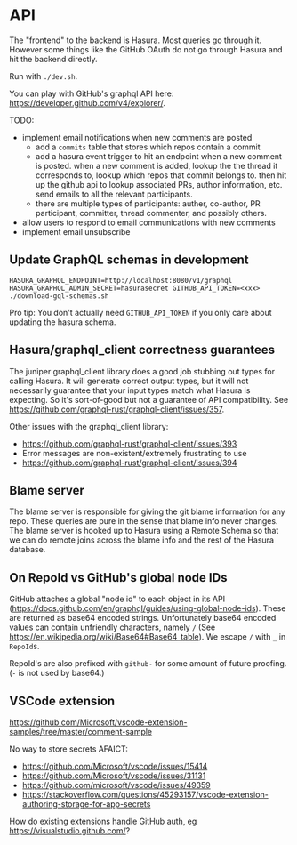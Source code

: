 # API

The "frontend" to the backend is Hasura. Most queries go through it. However some things like the GitHub OAuth do not go through Hasura and hit the backend directly.

Run with `./dev.sh`.

You can play with GitHub's graphql API here: https://developer.github.com/v4/explorer/.

TODO:

- implement email notifications when new comments are posted
  - add a `commits` table that stores which repos contain a commit
  - add a hasura event trigger to hit an endpoint when a new comment is posted. when a new comment is added, lookup the the thread it corresponds to, lookup which repos that commit belongs to. then hit up the github api to lookup associated PRs, author information, etc. send emails to all the relevant participants.
  - there are multiple types of participants: auther, co-author, PR participant, committer, thread commenter, and possibly others.
- allow users to respond to email communications with new comments
- implement email unsubscribe

## Update GraphQL schemas in development

```
HASURA_GRAPHQL_ENDPOINT=http://localhost:8080/v1/graphql HASURA_GRAPHQL_ADMIN_SECRET=hasurasecret GITHUB_API_TOKEN=<xxx> ./download-gql-schemas.sh
```

Pro tip: You don't actually need `GITHUB_API_TOKEN` if you only care about updating the hasura schema.

## Hasura/graphql_client correctness guarantees

The juniper graphql_client library does a good job stubbing out types for calling Hasura. It will generate correct output types, but it will not necessarily guarantee that your input types match what Hasura is expecting. So it's sort-of-good but not a guarantee of API compatibility. See https://github.com/graphql-rust/graphql-client/issues/357.

Other issues with the graphql_client library:

- https://github.com/graphql-rust/graphql-client/issues/393
- Error messages are non-existent/extremely frustrating to use
- https://github.com/graphql-rust/graphql-client/issues/394

## Blame server

The blame server is responsible for giving the git blame information for any repo. These queries are pure in the sense that blame info never changes. The blame server is hooked up to Hasura using a Remote Schema so that we can do remote joins across the blame info and the rest of the Hasura database.

## On RepoId vs GitHub's global node IDs

GitHub attaches a global "node id" to each object in its API (https://docs.github.com/en/graphql/guides/using-global-node-ids). These are returned as base64 encoded strings. Unfortunately base64 encoded values can contain unfriendly characters, namely `/` (See https://en.wikipedia.org/wiki/Base64#Base64_table). We escape `/` with `_` in `RepoId`s.

RepoId's are also prefixed with `github-` for some amount of future proofing. (`-` is not used by base64.)

## VSCode extension

https://github.com/Microsoft/vscode-extension-samples/tree/master/comment-sample

No way to store secrets AFAICT:

- https://github.com/Microsoft/vscode/issues/15414
- https://github.com/Microsoft/vscode/issues/31131
- https://github.com/microsoft/vscode/issues/49359
- https://stackoverflow.com/questions/45293157/vscode-extension-authoring-storage-for-app-secrets

How do existing extensions handle GitHub auth, eg https://visualstudio.github.com/?
